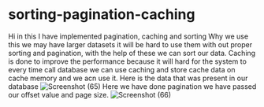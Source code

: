 # sorting-pagination-caching
Hi in this I have implemented pagination, caching and sorting 
Why we use this we may have larger datasets it will be hard to use them with out proper sorting and pagination, with the help of these we can sort our data.
Caching is done to improve the performance because it will hard for the system to every time call database we can use caching and store cache data on cache memory and we acn use it.
 Here is the data that was present in our database
 ![Screenshot (65)](https://github.com/sivaganeshbathula70/sorting-pagination-caching/assets/60910411/f400856d-8813-4e78-bfb1-bf59bad75ff4)
 Here we have done pagination we have passed our offset value and page size.
 ![Screenshot (66)](https://github.com/sivaganeshbathula70/sorting-pagination-caching/assets/60910411/da3dd55e-2ef5-4002-b5fe-ff4c5f3d7f43)


